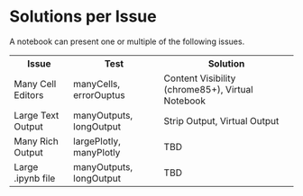 #  Solutions per Issue

A notebook can present one or multiple of the following issues.

<table class="colwidths-auto table">
  <tbody>
    <tr>
      <th>Issue</th>
      <th>Test</th>
      <th>Solution</th>
    </tr>
    <tr>
      <td>Many Cell Editors</td>
      <td>manyCells, errorOuptus</td>
      <td>Content Visibility (chrome85+), Virtual Notebook</td>
    </tr>
    <tr>
      <td>Large Text Output</td>
      <td>manyOutputs, longOutput</td>
      <td>Strip Output, Virtual Output</td>
    </tr>
    <tr>
      <td>Many Rich Output</td>
      <td>largePlotly, manyPlotly</td>
      <td>TBD</td>
    </tr>
    <tr>
      <td>Large .ipynb file</td>
      <td>manyOutputs, longOutput</td>
      <td>TBD</td>
    </tr>
  </tbody>
</table>
